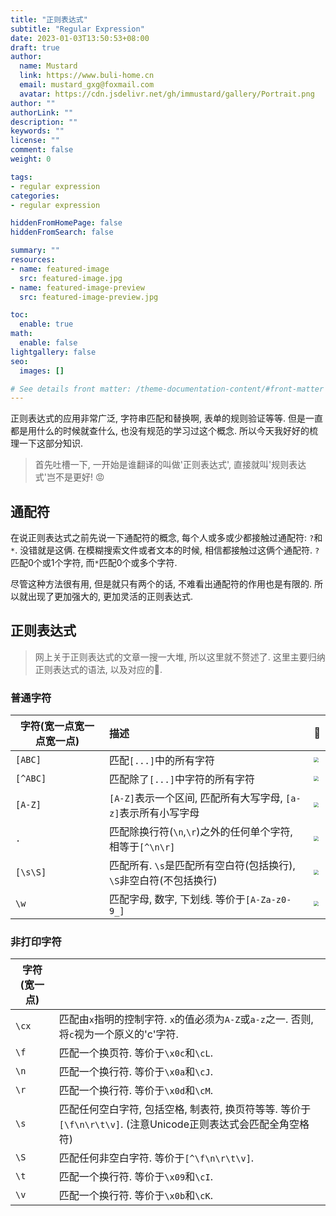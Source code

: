 ```yaml
---
title: "正则表达式"
subtitle: "Regular Expression"
date: 2023-01-03T13:50:53+08:00
draft: true
author:
  name: Mustard	
  link: https://www.buli-home.cn
  email: mustard_gxg@foxmail.com
  avatar: https://cdn.jsdelivr.net/gh/immustard/gallery/Portrait.png
author: ""
authorLink: ""
description: ""
keywords: ""
license: ""
comment: false
weight: 0

tags:
- regular expression
categories:
- regular expression

hiddenFromHomePage: false
hiddenFromSearch: false

summary: ""
resources:
- name: featured-image
  src: featured-image.jpg
- name: featured-image-preview
  src: featured-image-preview.jpg

toc:
  enable: true
math:
  enable: false
lightgallery: false
seo:
  images: []

# See details front matter: /theme-documentation-content/#front-matter
---
```


<!--more-->



正则表达式的应用非常广泛, 字符串匹配和替换啊, 表单的规则验证等等. 但是一直都是用什么的时候就查什么, 也没有规范的学习过这个概念. 所以今天我好好的梳理一下这部分知识. 

> 首先吐槽一下, 一开始是谁翻译的叫做'正则表达式', 直接就叫'规则表达式'岂不是更好! 😡





## 通配符

在说正则表达式之前先说一下通配符的概念, 每个人或多或少都接触过通配符: `?`和`*`. 没错就是这俩. 在模糊搜索文件或者文本的时候, 相信都接触过这俩个通配符. `?`匹配0个或1个字符, 而`*`匹配0个或多个字符. 

尽管这种方法很有用, 但是就只有两个的话, 不难看出通配符的作用也是有限的. 所以就出现了更加强大的, 更加灵活的正则表达式. 



## 正则表达式

> 网上关于正则表达式的文章一搜一大堆, 所以这里就不赘述了. 这里主要归纳正则表达式的语法, 以及对应的🌰. 



### 普通字符

| 字符(宽一点宽一点宽一点) | 描述                                                         | 🌰                                                            |
| ------------------------ | :----------------------------------------------------------- | :----------------------------------------------------------- |
| `[ABC]`                  | 匹配`[...]`中的所有字符                                      | <img src="https://cdn.jsdelivr.net/gh/immustard/gallery/pictures/202301031455375.png" style="zoom:50%;" /> |
| `[^ABC]`                 | 匹配除了`[...]`中字符的所有字符                              | <img src="https://cdn.jsdelivr.net/gh/immustard/gallery/pictures/202301031456093.png" style="zoom:50%;" /> |
| `[A-Z]`                  | `[A-Z]`表示一个区间, 匹配所有大写字母, `[a-z]`表示所有小写字母 | <img src="https://cdn.jsdelivr.net/gh/immustard/gallery/pictures/202301031457525.png" style="zoom:50%;" /> |
| `.`                      | 匹配除换行符(`\n`,`\r`)之外的任何单个字符, 相等于`[^\n\r]`   | <img src="https://cdn.jsdelivr.net/gh/immustard/gallery/pictures/202301031458602.png" style="zoom:50%;" /> |
| `[\s\S]`                 | 匹配所有. `\s`是匹配所有空白符(包括换行), `\S`非空白符(不包括换行) | <img src="https://cdn.jsdelivr.net/gh/immustard/gallery/pictures/202301031458960.png" style="zoom:50%;" /> |
| `\w`                     | 匹配字母, 数字, 下划线. 等价于`[A-Za-z0-9_]`                 | <img src="https://cdn.jsdelivr.net/gh/immustard/gallery/pictures/202301031453610.png" style="zoom:50%;" /> |



### 非打印字符

| 字符(宽一点) |                                                              |
| ------------ | ------------------------------------------------------------ |
| `\cx`        | 匹配由`x`指明的控制字符. `x`的值必须为`A-Z`或`a-z`之一. 否则, 将`c`视为一个原义的'c'字符. |
| `\f`         | 匹配一个换页符. 等价于`\x0c`和`\cL`.                         |
| `\n`         | 匹配一个换行符. 等价于`\x0a`和`\cJ`.                         |
| `\r`         | 匹配一个换行符. 等价于`\x0d`和`\cM`.                         |
| `\s`         | 匹配任何空白字符, 包括空格, 制表符, 换页符等等. 等价于`[\f\n\r\t\v]`. (注意Unicode正则表达式会匹配全角空格符) |
| `\S`         | 匹配任何非空白字符. 等价于`[^\f\n\r\t\v]`.                   |
| `\t`         | 匹配一个换行符. 等价于`\x09`和`\cI`.                         |
| `\v`         | 匹配一个换行符. 等价于`\x0b`和`\cK`.                         |

